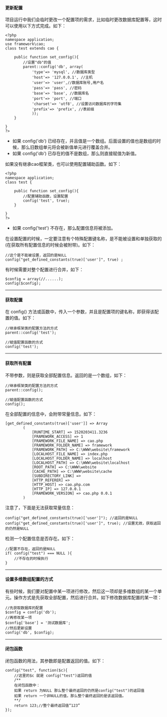 #### 更新配置
项目运行中我们会临时更改一个配置项的需求，比如临时更改数据库配置等，这时可以使用以下方式完成。如下：
~~~
<?php
namespace application;
use framework\cao;
class test extends cao {
	
	public function set_config(){
    	//设置"db"的值
		parent::config('db', array(
			'type'=> 'mysql', //数据库类型
			'host'=> '127.0.0.1', //主机
			'user'=> 'user',//数据库账号,用户名
			'pass'=> 'pass', //密码
			'base'=> 'base', //数据库名
			'port'=> 'port', //端口
			'charset'=> 'utf8', //设置访问数据库的字符集
			'prefix'=> 'prefix', //表前缀
			));
	}
    
}
?>
~~~
* 如果 config('db') 已经存在，并且值是一个数组。后面设置的值也是数组的时候，那么旧数组单元将会被新值单元进行覆盖合并。
* 如果 config('db') 已存在的值不是数组，那么则直接赋值为新值。

如果没有继承cao框架类，也可以使用配置辅助函数。如下：
~~~
<?php
namespace application;
class test {
	
	public function set_config(){
    	//配置辅助函数，设置配置
		config('test', true);
	}
	
}
?>
~~~
* 如果 config('test') 不存在，那么配置信息将被添加。

在设置配置的时候，一定要注意有个特殊配置键名称，是不能被设置和单独获取的(在获取所有配置信息的时候会被附带)。如下：
~~~
//这个是不能被设置，返回的是NULL
config("get_defined_constants(true)['user']", true) ;
~~~

有时候需要对整个配置进行合并，如下：
~~~
$config = array(//......);
config($config);
~~~

* * * * *

#### 获取配置
在 config() 方法或函数中，传入一个参数，并且是配置项的键名称，即获得该配置的值。如下：
~~~
//继承框架类的配置方法的方式
parent::config('test');

//赋值配置函数的方式
config('test');
~~~

* * * * *

#### 获取所有配置
不带参数，则是获取全部配置信息。返回的是一个数组，如下：
~~~
//继承框架类的配置方法的方式
parent::config();

//赋值配置函数的方式
config();
~~~
在全部配置的信息中，会附带常量信息。如下：
~~~
[get_defined_constants(true)['user']] => Array
        (
            [RUNTIME_START] => 1520203411.3236
            [FRAMEWORK_ACCESS] => 1
            [FRAMEWORK_FILE_NAME] => cao.php
            [FRAMEWORK_FOLDER_NAME] => framework
            [FRAMEWORK_PATH] => C:\WWW\website\framework
            [LOCALHOST_FILE_NAME] => index.php
            [LOCALHOST_FOLDER_NAME] => localhost
            [LOCALHOST_PATH] => C:\WWW\website\localhost
            [ROOT_PATH] => C:\WWW\website
            [CACHE_PATH] => C:\WWW\website\cache
            [SUBDIRECTORY_LINK] => 
            [HTTP_REFERER] => 
            [HTTP_HOST] => cao.php.com
            [HTTP_IP] => 127.0.0.1
            [FRAMEWORK_VERSION] => cao.php 0.0.1
        )
~~~
注意了，下面是无法获取常量信息：
~~~
config("get_defined_constants(true)['user']"); //返回的是NULL
config("get_defined_constants(true)['user']", true); //设置无效，获取返回的仍然是NULL
~~~

检测一个配置信息是否存在。如下：
~~~
//配置不存在，返回的是NULL
if( config("test") === NULL ){
	//不存在的时候执行
}
~~~



---

#### 设置多维数组配置的方式

有些时候，我们要对配置中某一项进行修改，然后这一项却是多维数组的某一个单元。操作方式是先获取全部配置，然后进行合并。如下修改数据库配置的某一项：

```
//先获取数据库的配置
$config = config('db');
//再修改某一项
$config['base'] = '测试数据库';
//然后更新设置
config('db', $config);
```



* * * * *

#### 闭包函数
闭包函数的用法，其参数即是配置返回的值。如下：
~~~
config("test", function($c){
	//这里的$c 就是 config("test")返回的值
    /**
    在闭包函数中：
    如果 return 为NULL 那么整个最终返回的仍然是config("test")的返回值
    如果 return 一个非NULL的值，那么整个最终返回的是该返回值。
    **/
    return 123;//整个最终返回值“123”
});
~~~